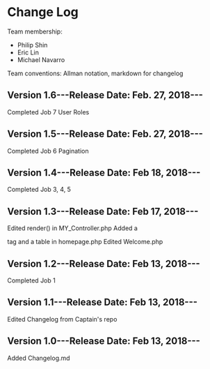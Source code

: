# Change Log

Team membership:
- Philip Shin
- Eric Lin
- Michael Navarro

Team conventions: Allman notation, markdown for changelog

## Version 1.6---Release Date: Feb. 27, 2018---

Completed Job 7 User Roles

## Version 1.5---Release Date: Feb. 27, 2018---

Completed Job 6 Pagination

## Version 1.4---Release Date: Feb 18, 2018---

Completed Job 3, 4, 5

## Version 1.3---Release Date: Feb 17, 2018---

Edited render() in MY_Controller.php 
Added a <div> tag and a table in homepage.php 
Edited Welcome.php

## Version 1.2---Release Date: Feb 13, 2018---

Completed Job 1

## Version 1.1---Release Date: Feb 13, 2018---

Edited Changelog from Captain's repo

## Version 1.0---Release Date: Feb 13, 2018---

Added Changelog.md
